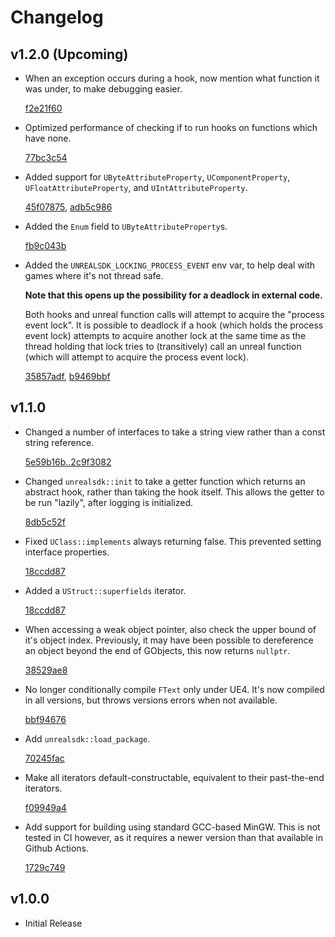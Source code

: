 # Changelog

## v1.2.0 (Upcoming)
- When an exception occurs during a hook, now mention what function it was under, to make debugging
  easier.

  [f2e21f60](https://github.com/bl-sdk/unrealsdk/commit/f2e21f60)

- Optimized performance of checking if to run hooks on functions which have none.

  [77bc3c54](https://github.com/bl-sdk/unrealsdk/commit/77bc3c54)

- Added support for `UByteAttributeProperty`, `UComponentProperty`, `UFloatAttributeProperty`,
  and `UIntAttributeProperty`.

  [45f07875](https://github.com/bl-sdk/unrealsdk/commit/45f07875),
  [adb5c986](https://github.com/bl-sdk/unrealsdk/commit/adb5c986)

- Added the `Enum` field to `UByteAttributeProperty`s.

  [fb9c043b](https://github.com/bl-sdk/unrealsdk/commit/fb9c043b)

- Added the `UNREALSDK_LOCKING_PROCESS_EVENT` env var, to help deal with games where it's not thread
  safe.

  **Note that this opens up the possibility for a deadlock in external code.**

  Both hooks and unreal function calls will attempt to acquire the "process event lock". It is
  possible to deadlock if a hook (which holds the process event lock) attempts to acquire another
  lock at the same time as the thread holding that lock tries to (transitively) call an unreal
  function (which will attempt to acquire the process event lock).

  [35857adf](https://github.com/bl-sdk/unrealsdk/commit/35857adf),
  [b9469bbf](https://github.com/bl-sdk/unrealsdk/commit/b9469bbf)


## v1.1.0
- Changed a number of interfaces to take a string view rather than a const string reference.

  [5e59b16b..2c9f3082](https://github.com/bl-sdk/unrealsdk/compare/5e59b16b..2c9f3082)

- Changed `unrealsdk::init` to take a getter function which returns an abstract hook, rather than
  taking the hook itself. This allows the getter to be run "lazily", after logging is initialized.

  [8db5c52f](https://github.com/bl-sdk/unrealsdk/commit/8db5c52f)

- Fixed `UClass::implements` always returning false. This prevented setting interface properties.

  [18ccdd87](https://github.com/bl-sdk/unrealsdk/commit/18ccdd87)

- Added a `UStruct::superfields` iterator.

  [18ccdd87](https://github.com/bl-sdk/unrealsdk/commit/18ccdd87)

- When accessing a weak object pointer, also check the upper bound of it's object index. Previously,
  it may have been possible to dereference an object beyond the end of GObjects, this now returns
  `nullptr`.

  [38529ae8](https://github.com/bl-sdk/unrealsdk/commit/38529ae8)

- No longer conditionally compile `FText` only under UE4. It's now compiled in all versions, but
  throws versions errors when not available.

  [bbf94676](https://github.com/bl-sdk/unrealsdk/commit/bbf94676)

- Add `unrealsdk::load_package`.

  [70245fac](https://github.com/bl-sdk/unrealsdk/commit/70245fac)

- Make all iterators default-constructable, equivalent to their past-the-end iterators.

  [f09949a4](https://github.com/bl-sdk/unrealsdk/commit/f09949a4)

- Add support for building using standard GCC-based MinGW. This is not tested in CI however, as it
  requires a newer version than that available in Github Actions.

  [1729c749](https://github.com/bl-sdk/unrealsdk/commit/1729c749)

## v1.0.0
- Initial Release
